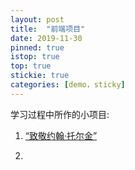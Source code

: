 ```yaml
---
layout: post
title:  "前端项目"
date: 2019-11-30
pinned: true
istop: true
top: true
stickie: true
categories: [demo，sticky]
---
```

<html>
<body>
学习过程中所作的小项目:
<ol>
<li><a href="https://akayi07.github.io/TributePage1/" target="_blank">“致敬约翰·托尔金”<a><li>
<ol>


